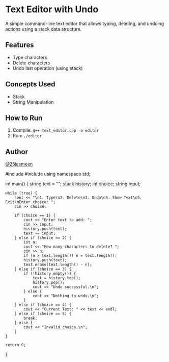 # Text Editor with Undo

A simple command-line text editor that allows typing, deleting, and undoing actions using a stack data structure.

## Features
- Type characters
- Delete characters
- Undo last operation (using stack)

## Concepts Used
- Stack
- String Manipulation

## How to Run
1. Compile: `g++ text_editor.cpp -o editor`
2. Run: `./editor`

## Author
[@25jasmeen](https://github.com/25jasmeen)

#include <iostream>
#include <stack>
using namespace std;

int main() {
    string text = "";
    stack<string> history;
    int choice;
    string input;

    while (true) {
        cout << "\n1. Type\n2. Delete\n3. Undo\n4. Show Text\n5. Exit\nEnter choice: ";
        cin >> choice;

        if (choice == 1) {
            cout << "Enter text to add: ";
            cin >> input;
            history.push(text);
            text += input;
        } else if (choice == 2) {
            int n;
            cout << "How many characters to delete? ";
            cin >> n;
            if (n > text.length()) n = text.length();
            history.push(text);
            text.erase(text.length() - n);
        } else if (choice == 3) {
            if (!history.empty()) {
                text = history.top();
                history.pop();
                cout << "Undo successful.\n";
            } else {
                cout << "Nothing to undo.\n";
            }
        } else if (choice == 4) {
            cout << "Current Text: " << text << endl;
        } else if (choice == 5) {
            break;
        } else {
            cout << "Invalid choice.\n";
        }
    }

    return 0;
}
